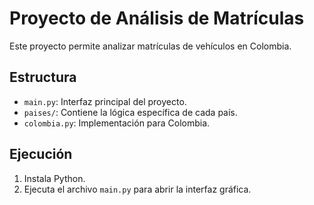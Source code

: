 
# Proyecto de Análisis de Matrículas

Este proyecto permite analizar matrículas de vehículos en Colombia.

## Estructura

- `main.py`: Interfaz principal del proyecto.
- `paises/`: Contiene la lógica específica de cada país.
- `colombia.py`: Implementación para Colombia.

## Ejecución

1. Instala Python.
2. Ejecuta el archivo `main.py` para abrir la interfaz gráfica.
